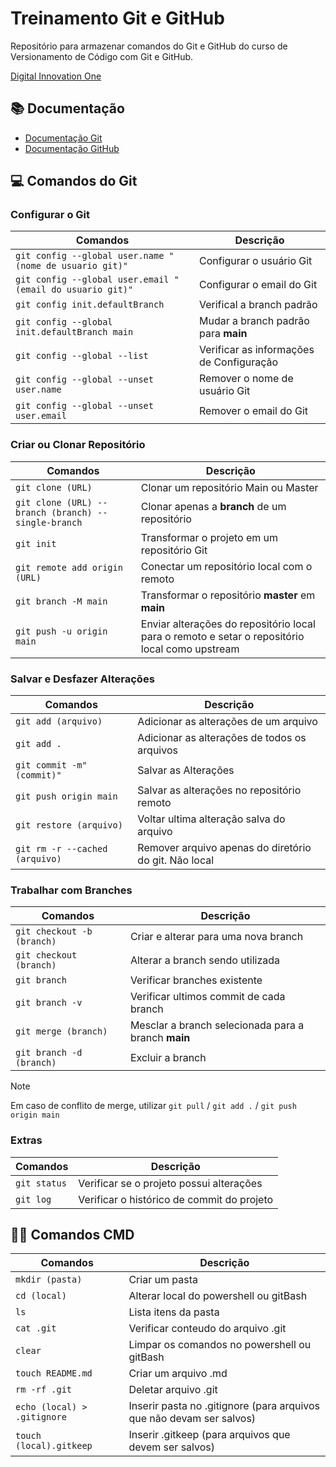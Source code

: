 # Treinamento Git e GitHub

Repositório para armazenar comandos do Git e GitHub do curso de Versionamento de Código com Git e GitHub.

[Digital Innovation One](https://web.dio.me/)

## 📚 Documentação
- [Documentação Git](https://git-scm.com/doc) 
- [Documentação GitHub](https://docs.github.com/pt)

## 💻 Comandos do Git

### Configurar o Git
| Comandos | Descrição |
|----------|-----------|
|`git config --global user.name "(nome de usuario git)"`|Configurar o usuário Git|
|`git config --global user.email "(email do usuario git)"`|Configurar o email do Git|
|`git config init.defaultBranch`|Verifical a branch padrão|
|`git config --global init.defaultBranch main`|Mudar a branch padrão para **main**|
|`git config --global --list`|Verificar as informações de Configuração|
|`git config --global --unset user.name`|Remover o nome de usuário Git|
|`git config --global --unset user.email`|Remover o email do Git|

### Criar ou Clonar Repositório
| Comandos | Descrição |
|----------|-----------|
|`git clone (URL)`| Clonar um repositório Main ou Master|
|`git clone (URL) --branch (branch) --single-branch`|Clonar apenas a **branch** de um repositório|
|`git init`|Transformar o projeto em um repositório Git|
|`git remote add origin (URL)`|Conectar um repositório local com o remoto|
|`git branch -M main`|Transformar o repositório **master** em **main**|
|`git push -u origin main`|Enviar alterações do repositório local para o remoto e setar o repositório local como upstream|

### Salvar e Desfazer Alterações
| Comandos | Descrição |
|----------|-----------|
|`git add (arquivo)`|Adicionar as alterações de um arquivo|
|`git add .`|Adicionar as alterações de todos os arquivos|
|`git commit -m"(commit)"`|Salvar as Alterações|
|`git push origin main`|Salvar as alterações no repositório remoto|
|`git restore (arquivo)`|Voltar ultima alteração salva do arquivo|
|`git rm -r --cached (arquivo)`|Remover arquivo apenas do diretório do git. Não local|

### Trabalhar com Branches
| Comandos | Descrição |
|----------|-----------|
|`git checkout -b (branch)`|Criar e alterar para uma nova branch|
|`git checkout (branch)`|Alterar a branch sendo utilizada|
|`git branch`|Verificar branches existente|
|`git branch -v`|Verificar ultimos commit de cada branch|
|`git merge (branch)`|Mesclar a branch selecionada para a branch **main**|
|`git branch -d (branch)`|Excluir a branch|

> [!NOTE]
> Em caso de conflito de merge, utilizar `git pull` / `git add .` / `git push origin main` 

### Extras
| Comandos | Descrição |
|----------|-----------|
|`git status`|Verificar se o projeto possui alterações|
|`git log`|Verificar o histórico de commit do projeto|

## 👨‍💻 Comandos CMD
| Comandos | Descrição |
|----------|-----------|
|`mkdir (pasta)`|Criar um pasta|
|`cd (local)`|Alterar local do powershell ou gitBash|
|`ls`|Lista itens da pasta|
|`cat .git`|Verificar conteudo do arquivo .git|
|`clear`|Limpar os comandos no powershell ou gitBash|
|`touch README.md`|Criar um arquivo .md|
|`rm -rf .git`|Deletar arquivo .git|
|`echo (local) > .gitignore`|Inserir pasta no .gitignore (para arquivos que não devam ser salvos)|
|`touch (local).gitkeep`|Inserir .gitkeep (para arquivos que devem ser salvos)
